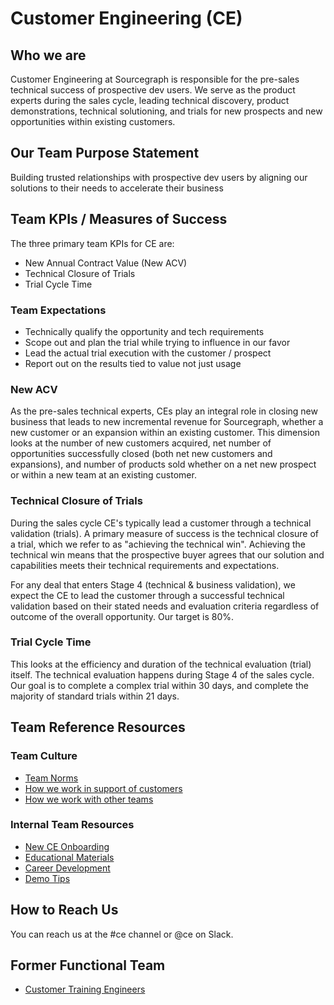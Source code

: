 # Customer Engineering (CE)

## Who we are

Customer Engineering at Sourcegraph is responsible for the pre-sales technical success of prospective dev users. We serve as the product experts during the sales cycle, leading technical discovery, product demonstrations, technical solutioning, and trials for new prospects and new opportunities within existing customers.

## Our Team Purpose Statement

Building trusted relationships with prospective dev users by aligning our solutions to their needs to accelerate their business

## Team KPIs / Measures of Success

The three primary team KPIs for CE are:

- New Annual Contract Value (New ACV)
- Technical Closure of Trials
- Trial Cycle Time

### Team Expectations

- Technically qualify the opportunity and tech requirements
- Scope out and plan the trial while trying to influence in our favor
- Lead the actual trial execution with the customer / prospect
- Report out on the results tied to value not just usage

### New ACV

As the pre-sales technical experts, CEs play an integral role in closing new business that leads to new incremental revenue for Sourcegraph, whether a new customer or an expansion within an existing customer. This dimension looks at the number of new customers acquired, net number of opportunities successfully closed (both net new customers and expansions), and number of products sold whether on a net new prospect or within a new team at an existing customer.

### Technical Closure of Trials

During the sales cycle CE's typically lead a customer through a technical validation (trials). A primary measure of success is the technical closure of a trial, which we refer to as "achieving the technical win". Achieving the technical win means that the prospective buyer agrees that our solution and capabilities meets their technical requirements and expectations.

For any deal that enters Stage 4 (technical & business validation), we expect the CE to lead the customer through a successful technical validation based on their stated needs and evaluation criteria regardless of outcome of the overall opportunity. Our target is 80%.

### Trial Cycle Time

This looks at the efficiency and duration of the technical evaluation (trial) itself. The technical evaluation happens during Stage 4 of the sales cycle. Our goal is to complete a complex trial within 30 days, and complete the majority of standard trials within 21 days.

## Team Reference Resources

### Team Culture

- [Team Norms](team-culture/team-norms.md)
- [How we work in support of customers](team-culture/working-with-customers.md)
- [How we work with other teams](team-culture/index.md)

### Internal Team Resources

- [New CE Onboarding](onboarding/index.md)
- [Educational Materials](onboarding/education.md)
- [Career Development](career-growth/index.md)
- [Demo Tips](demo/index.md)

## How to Reach Us

You can reach us at the #ce channel or @ce on Slack.

## Former Functional Team

- [Customer Training Engineers](cte/index.md)
